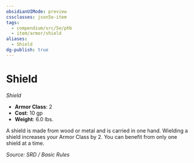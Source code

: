 ```yaml
---
obsidianUIMode: preview
cssclasses: json5e-item
tags:
  - compendium/src/5e/phb
  - item/armor/shield
aliases:
  - Shield
dg-publish: true
---
```

# Shield
*Shield*  

- **Armor Class**: 2
- **Cost**: 10 gp
- **Weight**: 6.0 lbs.

A shield is made from wood or metal and is carried in one hand. Wielding a shield increases your Armor Class by 2. You can benefit from only one shield at a time.

*Source: SRD / Basic Rules*